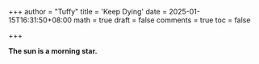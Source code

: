 +++
author = "Tuffy"
title = 'Keep Dying'
date = 2025-01-15T16:31:50+08:00
math = true 
draft = false
comments = true
toc = false

+++

**The sun is a morning star.**
